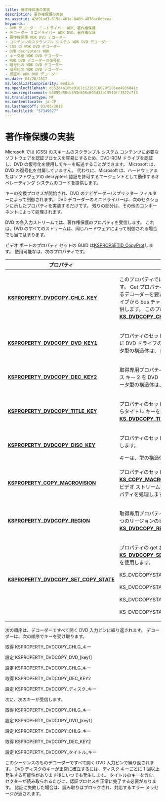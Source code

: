 ```yaml
---
title: 著作権保護の実装
description: 著作権保護の実装
ms.assetid: 42d91ad3-615a-461a-846b-4876ac8decea
keywords:
- DVD デコーダー ミニドライバー WDK、著作権保護
- デコーダー ミニドライバー WDK DVD、著作権保護
- 著作権保護 WDK DVD デコーダー
- コンテンツのスクランブル システム WDK DVD デコーダー
- CSS の WDK DVD デコーダー
- DVD decrypters WDK
- キー交換 WDK DVD デコーダー
- WDK DVD デコーダーの復号化
- 暗号化の WDK DVD デコーダー
- 暗号化の WDK DVD デコーダー
- 認証の WDK DVD デコーダー
ms.date: 04/20/2017
ms.localizationpriority: medium
ms.openlocfilehash: d352d4a10be9167c1216316029f285ee4936841c
ms.sourcegitcommit: b3859d56cb393e698c698d3fb13519ff1522c7f3
ms.translationtype: MT
ms.contentlocale: ja-JP
ms.lasthandoff: 03/05/2019
ms.locfileid: "57349027"
---
```

# <a name="copyright-protection-implementation"></a>著作権保護の実装





Microsoft では (CSS) のスキームのスクランブル システム コンテンツに必要なソフトウェアを認証プロセスを容易にするため、DVD-ROM ドライブを認証し、DVD の復号化を使用してキーを転送することができます。 Microsoft は、DVD の復号化を付属していません。 代わりに、Microsoft は、ハードウェアまたはソフトウェアの decrypters 認証を許可するエージェントとして動作するオペレーティング システムのコードを提供します。

キーの交換プロセスが開始され、DVD のナビゲーター/スプリッター フィルターによって制御されます。 DVD デコーダーのミニドライバーは、次のセクションに示したプロパティを実装するだけです。 残りの部分は、その他のコンポーネントによって処理されます。

DVD の各入力ストリームでは、著作権保護のプロパティを受信します。 これは、DVD のすべてのストリームは、同じハードウェアによって制御される場合でも当てはまります。

ビデオ ポートのプロパティ セットの GUID は[KSPROPSETID\_CopyProt](https://msdn.microsoft.com/library/windows/hardware/ff566572)します。 使用可能なは、次のプロパティです。

<table>
<colgroup>
<col width="50%" />
<col width="50%" />
</colgroup>
<thead>
<tr class="header">
<th>プロパティ</th>
<th>説明</th>
</tr>
</thead>
<tbody>
<tr class="odd">
<td><p><a href="https://msdn.microsoft.com/library/windows/hardware/ff565140" data-raw-source="[&lt;strong&gt;KSPROPERTY_DVDCOPY_CHLG_KEY&lt;/strong&gt;](https://msdn.microsoft.com/library/windows/hardware/ff565140)"><strong>KSPROPERTY_DVDCOPY_CHLG_KEY</strong></a></p></td>
<td><p>このプロパティでは、get と set の両方がサポートされています。 Get プロパティは、そのバス チャレンジのキーを提供するデコーダーを要求します。 プロパティの設定は、DVD ドライブから bus チャレンジのキーを使用して、デコーダーを提供します。 このプロパティで渡されるデータ型の構造体は、 <a href="https://msdn.microsoft.com/library/windows/hardware/ff567636" data-raw-source="[&lt;strong&gt;KS_DVDCOPY_CHLGKEY&lt;/strong&gt;](https://msdn.microsoft.com/library/windows/hardware/ff567636)"> <strong>KS_DVDCOPY_CHLGKEY</strong></a>します。</p></td>
</tr>
<tr class="even">
<td><p><a href="https://msdn.microsoft.com/library/windows/hardware/ff565145" data-raw-source="[&lt;strong&gt;KSPROPERTY_DVDCOPY_DVD_KEY1&lt;/strong&gt;](https://msdn.microsoft.com/library/windows/hardware/ff565145)"><strong>KSPROPERTY_DVDCOPY_DVD_KEY1</strong></a></p></td>
<td><p>プロパティのセットのみです。 このプロパティは、デコーダーに DVD ドライブのバス キー 1 を提供します。 渡されたデータ型の構造体は、 <a href="https://msdn.microsoft.com/library/windows/hardware/ff567635" data-raw-source="[&lt;strong&gt;KS_DVDCOPY_BUSKEY&lt;/strong&gt;](https://msdn.microsoft.com/library/windows/hardware/ff567635)"> <strong>KS_DVDCOPY_BUSKEY</strong></a>します。</p></td>
</tr>
<tr class="odd">
<td><p><a href="https://msdn.microsoft.com/library/windows/hardware/ff565142" data-raw-source="[&lt;strong&gt;KSPROPERTY_DVDCOPY_DEC_KEY2&lt;/strong&gt;](https://msdn.microsoft.com/library/windows/hardware/ff565142)"><strong>KSPROPERTY_DVDCOPY_DEC_KEY2</strong></a></p></td>
<td><p>取得専用プロパティです。 このプロパティは、デコーダーのバス キー 2 を DVD ドライブに転送を要求します。 渡されたデータ型の構造体は、 <a href="https://msdn.microsoft.com/library/windows/hardware/ff567635" data-raw-source="[&lt;strong&gt;KS_DVDCOPY_BUSKEY&lt;/strong&gt;](https://msdn.microsoft.com/library/windows/hardware/ff567635)"> <strong>KS_DVDCOPY_BUSKEY</strong></a>します。</p></td>
</tr>
<tr class="even">
<td><p><a href="https://msdn.microsoft.com/library/windows/hardware/ff565148" data-raw-source="[&lt;strong&gt;KSPROPERTY_DVDCOPY_TITLE_KEY&lt;/strong&gt;](https://msdn.microsoft.com/library/windows/hardware/ff565148)"><strong>KSPROPERTY_DVDCOPY_TITLE_KEY</strong></a></p></td>
<td><p>プロパティのセットのみです。 これは、現在のコンテンツからタイトル キーを提供します。 キーは、型の構造体<a href="https://msdn.microsoft.com/library/windows/hardware/ff567640" data-raw-source="[&lt;strong&gt;KS_DVDCOPY_TITLEKEY&lt;/strong&gt;](https://msdn.microsoft.com/library/windows/hardware/ff567640)"> <strong>KS_DVDCOPY_TITLEKEY</strong></a>します。</p></td>
</tr>
<tr class="odd">
<td><p><a href="https://msdn.microsoft.com/library/windows/hardware/ff565144" data-raw-source="[&lt;strong&gt;KSPROPERTY_DVDCOPY_DISC_KEY&lt;/strong&gt;](https://msdn.microsoft.com/library/windows/hardware/ff565144)"><strong>KSPROPERTY_DVDCOPY_DISC_KEY</strong></a></p></td>
<td><p>プロパティのセットのみです。 これは、ディスクのキーを提供します。</p>
<div>
 
</div>
キーは、型の構造体<a href="https://msdn.microsoft.com/library/windows/hardware/ff567637" data-raw-source="[&lt;strong&gt;KS_DVDCOPY_DISCKEY&lt;/strong&gt;](https://msdn.microsoft.com/library/windows/hardware/ff567637)"> <strong>KS_DVDCOPY_DISCKEY</strong></a>します。</td>
</tr>
<tr class="even">
<td><p><a href="https://msdn.microsoft.com/library/windows/hardware/ff565114" data-raw-source="[&lt;strong&gt;KSPROPERTY_COPY_MACROVISION&lt;/strong&gt;](https://msdn.microsoft.com/library/windows/hardware/ff565114)"><strong>KSPROPERTY_COPY_MACROVISION</strong></a></p></td>
<td><p>プロパティのセットのみです。 キーは、型の構造体<a href="https://msdn.microsoft.com/library/windows/hardware/ff567316" data-raw-source="[&lt;strong&gt;KS_COPY_MACROVISION&lt;/strong&gt;](https://msdn.microsoft.com/library/windows/hardware/ff567316)"> <strong>KS_COPY_MACROVISION</strong></a>します。 これは、アナログ NTSC ビデオ ストリームであり、すぐに、NTSC macrovision プロパティを処理します。</p></td>
</tr>
<tr class="odd">
<td><p><a href="https://msdn.microsoft.com/library/windows/hardware/ff565146" data-raw-source="[&lt;strong&gt;KSPROPERTY_DVDCOPY_REGION&lt;/strong&gt;](https://msdn.microsoft.com/library/windows/hardware/ff565146)"><strong>KSPROPERTY_DVDCOPY_REGION</strong></a></p></td>
<td><p>取得専用プロパティです。 DVD ミニドライバーは、正確に 1 つのリージョンのビットに適合します。 キーは、型の構造体<a href="https://msdn.microsoft.com/library/windows/hardware/ff567638" data-raw-source="[&lt;strong&gt;KS_DVDCOPY_REGION&lt;/strong&gt;](https://msdn.microsoft.com/library/windows/hardware/ff567638)"> <strong>KS_DVDCOPY_REGION</strong></a>します。</p></td>
</tr>
<tr class="even">
<td><p><a href="https://msdn.microsoft.com/library/windows/hardware/ff565147" data-raw-source="[&lt;strong&gt;KSPROPERTY_DVDCOPY_SET_COPY_STATE&lt;/strong&gt;](https://msdn.microsoft.com/library/windows/hardware/ff565147)"><strong>KSPROPERTY_DVDCOPY_SET_COPY_STATE</strong></a></p></td>
<td><p>プロパティの get および set のみです。 キーは、型の構造体<a href="https://msdn.microsoft.com/library/windows/hardware/ff567639" data-raw-source="[&lt;strong&gt;KS_DVDCOPY_SET_COPY_STATE&lt;/strong&gt;](https://msdn.microsoft.com/library/windows/hardware/ff567639)"> <strong>KS_DVDCOPY_SET_COPY_STATE</strong></a>します。 このプロパティを使用します。</p>
<p>KS_DVDCOPYSTATE_AUTHENTICATION_NOT_REQUIRED、</p>
<p>KS_DVDCOPYSTATE_AUTHENTICATION_REQUIRED、</p>
<p>KS_DVDCOPYSTATE_INITIALIZE と</p>
<p>KS_DVDCOPYSTATE_INITIALIZE_TITLE します。</p></td>
</tr>
</tbody>
</table>

 

次の順序は、デコーダーですべて開く DVD 入力ピンに繰り返されます。 デコーダーは、次の順序でキーを受け取ります。

取得 KSPROPERTY\_DVDCOPY\_CHLG\_キー

設定 KSPROPERTY\_DVDCOPY\_DVD\_[key1]

設定 KSPROPERTY\_DVDCOPY\_CHLG\_キー

取得 KSPROPERTY\_DVDCOPY\_DEC\_KEY2

設定 KSPROPERTY\_DVDCOPY\_ディスク\_キー

次に、次のキーが受信します。

取得 KSPROPERTY\_DVDCOPY\_CHLG\_キー

設定 KSPROPERTY\_DVDCOPY\_DVD\_[key1]

設定 KSPROPERTY\_DVDCOPY\_CHLG\_キー

取得 KSPROPERTY\_DVDCOPY\_DEC\_KEY2

設定 KSPROPERTY\_DVDCOPY\_タイトル\_キー

このシーケンスのものデコーダーですべて開く DVD 入力ピンで繰り返されます。 DVD ディスクのキーが正常に確立するには、ディスク キーごとに 1 回以上発生する可能性があります後にいつでも発生します。 タイトルのキーを含む、セクターが読み取られるたびに、認証プロセスを正常に完了する必要があります。 認証に失敗した場合は、読み取りはブロックされ、対応するエラー メッセージが返されます。

 

 




